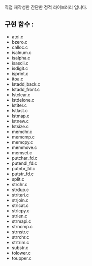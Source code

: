 직접 재작성한 간단한 정적 라이브러리 입니다.

구현 함수 :
-
- atoi.c
- bzero.c
- calloc.c
- isalnum.c
- isalpha.c
- isascii.c
- isdigit.c
- isprint.c
- itoa.c
- lstadd_back.c
- lstadd_front.c
- lstclear.c
- lstdelone.c
- lstiter.c
- lstlast.c
- lstmap.c
- lstnew.c
- lstsize.c
- memchr.c
- memcmp.c
- memcpy.c
- memmove.c
- memset.c
- putchar_fd.c
- putendl_fd.c
- putnbr_fd.c
- putstr_fd.c
- split.c
- strchr.c
- strdup.c
- striteri.c
- strjoin.c
- strlcat.c
- strlcpy.c
- strlen.c
- strmapi.c
- strncmp.c
- strnstr.c
- strrchr.c
- strtrim.c
- substr.c
- tolower.c
- toupper.c

